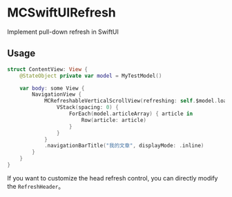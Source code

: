 # MCSwiftUIRefresh
Implement pull-down refresh in SwiftUI

## Usage
```swift
struct ContentView: View {
    @StateObject private var model = MyTestModel()

    var body: some View {
        NavigationView {
            MCRefreshableVerticalScrollView(refreshing: self.$model.loading) {
                VStack(spacing: 0) {
                    ForEach(model.articleArray) { article in
                        Row(article: article)
                    }
                }
            }
            .navigationBarTitle("我的文章", displayMode: .inline)
        }
    }
}
```

If you want to customize the head refresh control, you can directly modify the `RefreshHeader`。
